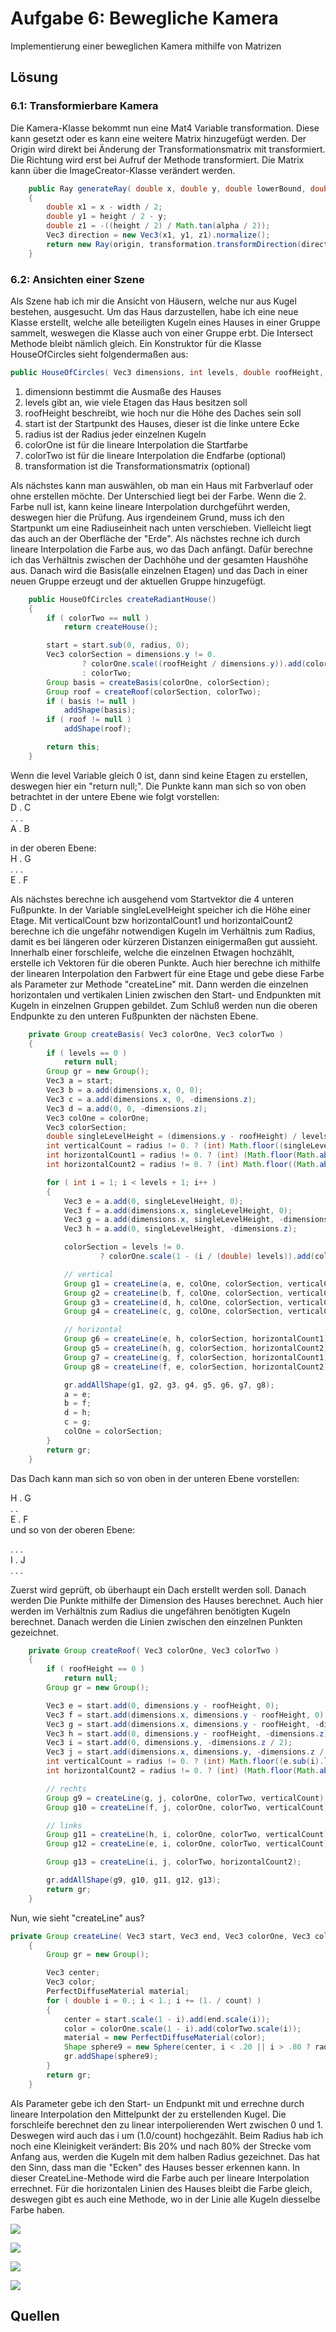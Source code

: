 # Aufgabe 6: Bewegliche Kamera

Implementierung einer beweglichen Kamera mithilfe von Matrizen

## Lösung

### 6.1: Transformierbare Kamera

Die Kamera-Klasse bekommt nun eine Mat4 Variable transformation. Diese kann gesetzt oder es kann eine weitere Matrix hinzugefügt werden. Der Origin wird direkt bei Änderung der Transformationsmatrix mit transformiert. Die Richtung wird erst bei
Aufruf der Methode transformiert. Die Matrix kann über die ImageCreator-Klasse verändert werden.

```java
	public Ray generateRay( double x, double y, double lowerBound, double upperBound )
	{
		double x1 = x - width / 2;
		double y1 = height / 2 - y;
		double z1 = -((height / 2) / Math.tan(alpha / 2));
		Vec3 direction = new Vec3(x1, y1, z1).normalize();
		return new Ray(origin, transformation.transformDirection(direction), lowerBound, upperBound);
	}
```


### 6.2: Ansichten einer Szene

Als Szene hab ich mir die Ansicht von Häusern, welche nur aus Kugel bestehen, ausgesucht. Um das Haus darzustellen, habe ich eine neue Klasse erstellt, welche alle beteiligten Kugeln eines Hauses in einer Gruppe sammelt, weswegen
die Klasse auch von einer Gruppe erbt. Die Intersect Methode bleibt nämlich gleich. 
Ein Konstruktor für die Klasse HouseOfCircles sieht folgendermaßen aus:

```java
public HouseOfCircles( Vec3 dimensions, int levels, double roofHeight, Vec3 start, double radius, Vec3 colorOne, Vec3 colorTwo, Mat4 transformation );
```

1. dimensionn bestimmt die Ausmaße des Hauses
2. levels gibt an, wie viele Etagen das Haus besitzen soll
3. roofHeight beschreibt, wie hoch nur die Höhe des Daches sein soll
4. start ist der Startpunkt des Hauses, dieser ist die linke untere Ecke
5. radius ist der Radius jeder einzelnen Kugeln
6. colorOne ist für die lineare Interpolation die Startfarbe
7. colorTwo ist für die lineare Interpolation die Endfarbe (optional)
8. transformation ist die Transformationsmatrix (optional)

Als nächstes kann man auswählen, ob man ein Haus mit Farbverlauf oder ohne erstellen möchte. Der Unterschied liegt bei der Farbe.
Wenn die 2. Farbe null ist, kann keine lineare Interpolation durchgeführt werden, deswegen hier die Prüfung. Aus irgendeinem Grund, muss ich den Startpunkt um eine Radiuseinheit nach unten verschieben. Vielleicht liegt das auch an der Oberfläche der "Erde".
Als nächstes rechne ich durch lineare Interpolation die Farbe aus, wo das Dach anfängt. Dafür berechne ich das Verhältnis zwischen der Dachhöhe und der gesamten Haushöhe aus. Danach wird die Basis(alle einzelnen Etagen) und das Dach in einer neuen Gruppe
erzeugt und der aktuellen Gruppe hinzugefügt.

```java
	public HouseOfCircles createRadiantHouse()
	{
		if ( colorTwo == null )
			return createHouse();

		start = start.sub(0, radius, 0);
		Vec3 colorSection = dimensions.y != 0.
				? colorOne.scale((roofHeight / dimensions.y)).add(colorTwo.scale(1 - (roofHeight / dimensions.y)))
				: colorTwo;
		Group basis = createBasis(colorOne, colorSection);
		Group roof = createRoof(colorSection, colorTwo);
		if ( basis != null )
			addShape(basis);
		if ( roof != null )
			addShape(roof);

		return this;
	}
```

Wenn die level Variable gleich 0 ist, dann sind keine Etagen zu erstellen, deswegen hier ein "return null;".
Die Punkte kann man sich so von oben betrachtet in der untere Ebene wie folgt vorstellen:  
D  .  C  
.  .  .  
A  .  B  

in der oberen Ebene:  
H  .  G  
.  .  .  
E  .  F  

Als nächstes berechne ich ausgehend vom Startvektor die 4 unteren Fußpunkte. In der Variable singleLevelHeight speicher ich die Höhe einer Etage. Mit verticalCount bzw horizontalCount1 und horizontalCount2 berechne ich die ungefähr notwendigen 
Kugeln im Verhältnis zum Radius, damit es bei längeren oder kürzeren Distanzen einigermaßen gut aussieht. Innerhalb einer forschleife, welche die einzelnen Etwagen hochzählt, erstelle ich Vektoren für die oberen Punkte. Auch hier berechne 
ich mithilfe der linearen Interpolation den Farbwert für eine Etage und gebe diese Farbe als Parameter zur Methode "createLine" mit. Dann werden die einzelnen horizontalen und vertikalen Linien zwischen den Start- und Endpunkten 
mit Kugeln in einzelnen Gruppen gebildet. Zum Schluß werden nun die oberen Endpunkte zu den unteren Fußpunkten der nächsten Ebene.


```java
	private Group createBasis( Vec3 colorOne, Vec3 colorTwo )
	{
		if ( levels == 0 )
			return null;
		Group gr = new Group();
		Vec3 a = start;
		Vec3 b = a.add(dimensions.x, 0, 0);
		Vec3 c = a.add(dimensions.x, 0, -dimensions.z);
		Vec3 d = a.add(0, 0, -dimensions.z);
		Vec3 colOne = colorOne;
		Vec3 colorSection;
		double singleLevelHeight = (dimensions.y - roofHeight) / levels;
		int verticalCount = radius != 0. ? (int) Math.floor((singleLevelHeight / radius) * 1.5) : 5;
		int horizontalCount1 = radius != 0. ? (int) (Math.floor(Math.abs(dimensions.z) / radius) * 1.5) : 5;
		int horizontalCount2 = radius != 0. ? (int) Math.floor((Math.abs(dimensions.x) / radius) * 1.5) : 5;

		for ( int i = 1; i < levels + 1; i++ )
		{
			Vec3 e = a.add(0, singleLevelHeight, 0);
			Vec3 f = a.add(dimensions.x, singleLevelHeight, 0);
			Vec3 g = a.add(dimensions.x, singleLevelHeight, -dimensions.z);
			Vec3 h = a.add(0, singleLevelHeight, -dimensions.z);

			colorSection = levels != 0.
					? colorOne.scale(1 - (i / (double) levels)).add(colorTwo.scale(i / (double) levels)) : colorTwo;

			// vertical
			Group g1 = createLine(a, e, colOne, colorSection, verticalCount);
			Group g2 = createLine(b, f, colOne, colorSection, verticalCount);
			Group g3 = createLine(d, h, colOne, colorSection, verticalCount);
			Group g4 = createLine(c, g, colOne, colorSection, verticalCount);

			// horizontal
			Group g6 = createLine(e, h, colorSection, horizontalCount1);
			Group g5 = createLine(h, g, colorSection, horizontalCount2);
			Group g7 = createLine(g, f, colorSection, horizontalCount1);
			Group g8 = createLine(f, e, colorSection, horizontalCount2);

			gr.addAllShape(g1, g2, g3, g4, g5, g6, g7, g8);
			a = e;
			b = f;
			d = h;
			c = g;
			colOne = colorSection;
		}
		return gr;
	}
```

Das Dach kann man sich so von oben in der unteren Ebene vorstellen:

H  .  G  
.     .  
E  .  F  
und so von der oberen Ebene:

.  .  .  
I  .  J  
.  .  .  

Zuerst wird geprüft, ob überhaupt ein Dach erstellt werden soll. Danach werden Die Punkte mithilfe der Dimension des Hauses berechnet. Auch hier werden im Verhältnis zum Radius die ungefähren benötigten Kugeln berechnet.
Danach werden die Linien zwischen den einzelnen Punkten gezeichnet.

```java
	private Group createRoof( Vec3 colorOne, Vec3 colorTwo )
	{
		if ( roofHeight == 0 )
			return null;
		Group gr = new Group();

		Vec3 e = start.add(0, dimensions.y - roofHeight, 0);
		Vec3 f = start.add(dimensions.x, dimensions.y - roofHeight, 0);
		Vec3 g = start.add(dimensions.x, dimensions.y - roofHeight, -dimensions.z);
		Vec3 h = start.add(0, dimensions.y - roofHeight, -dimensions.z);
		Vec3 i = start.add(0, dimensions.y, -dimensions.z / 2);
		Vec3 j = start.add(dimensions.x, dimensions.y, -dimensions.z / 2);
		int verticalCount = radius != 0. ? (int) Math.floor((e.sub(i).length / radius) * 1.5) : 5;
		int horizontalCount2 = radius != 0. ? (int) (Math.floor(Math.abs(dimensions.x) / radius) * 1.5) : 5;

		// rechts
		Group g9 = createLine(g, j, colorOne, colorTwo, verticalCount);
		Group g10 = createLine(f, j, colorOne, colorTwo, verticalCount);

		// links
		Group g11 = createLine(h, i, colorOne, colorTwo, verticalCount);
		Group g12 = createLine(e, i, colorOne, colorTwo, verticalCount);

		Group g13 = createLine(i, j, colorTwo, horizontalCount2);

		gr.addAllShape(g9, g10, g11, g12, g13);
		return gr;
	}
```

Nun, wie sieht "createLine" aus?

```java
private Group createLine( Vec3 start, Vec3 end, Vec3 colorOne, Vec3 colorTwo, int count )
	{
		Group gr = new Group();

		Vec3 center;
		Vec3 color;
		PerfectDiffuseMaterial material;
		for ( double i = 0.; i < 1.; i += (1. / count) )
		{
			center = start.scale(1 - i).add(end.scale(i));
			color = colorOne.scale(1 - i).add(colorTwo.scale(i));
			material = new PerfectDiffuseMaterial(color);
			Shape sphere9 = new Sphere(center, i < .20 || i > .80 ? radius * .5 : radius, material);
			gr.addShape(sphere9);
		}
		return gr;
	}
```

Als Parameter gebe ich den Start- un Endpunkt mit und errechne durch lineare Interpolation den Mittelpunkt der zu erstellenden Kugel.
Die forschleife berechnet den zu linear interpolierenden Wert zwischen 0 und 1. Deswegen wird auch das i um (1.0/count) hochgezählt.
Beim Radius hab ich noch eine Kleinigkeit verändert: Bis 20% und nach 80% der Strecke vom Anfang aus, werden die Kugeln mit dem halben Radius gezeichnet.
Das hat den Sinn, dass man die "Ecken" des Hauses besser erkennen kann.
In dieser CreateLine-Methode wird die Farbe auch per lineare Interpolation errechnet. Für die horizontalen Linien des Hauses bleibt die Farbe gleich,
deswegen gibt es auch eine Methode, wo in der Linie alle Kugeln diesselbe Farbe haben.


![](a06-1.png)

![](a06-2.png)

![](a06-3.png)

![](a06-4.png)

## Quellen
